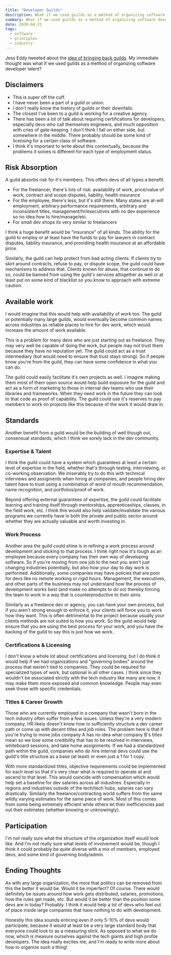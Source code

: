 ```yaml
---
title: "Developer Guilds"
description: What if we used guilds as a method of organizing software developer talent? Can we bring organization to a disorganized industry?
summary: What if we used guilds as a method of organizing software developer talent? Can we bring organization to a disorganized industry?
date: 2020-04-21
tags:
  - software
  - principles
  - industry
---
```


Jess Eddy tweeted about the [idea of bringing back guilds](https://twitter.com/jesseddy/status/1252358058799271936). My immediate thought was what if we used guilds as a method of organizing software developer talent? 

## Disclaimers
- This is super off the cuff.
- I have never been a part of a guild or union.
- I don't really know the history of guilds or their downfalls.
- The closest I've been to a guild is working for a creative agency.
- There has been a lot of talk about requiring certifications for developers, especially devs who call themselves engineers, and much opposition with cries of gate-keeping. I don't think I fall on either side, but somewhere in the middle. There probably should be some kind of licensing for a certain class of software.
- I think it's important to write about this contextually, because the problems it solves is different for each type of employment status.

## Risk Absorption
A guild absorbs risk for it's members. This offers devs of all types a benefit.

- For the freelancer, there's lots of risk: availability of work, price/value of work, contract and scope disputes, liability, health insurance
- For the employee, there's less, but it's still there. Many states are at-will employment, arbitrary performance requirements, arbitrary and inconsistent titles, management/hr/executives with no dev experience so no idea how to hire/manage/etc.
- For small dev shops its very similar to freelancers

I think a huge benefit would be "insurance" of all kinds. The ability for the guild to employ or at least have the funds to pay for lawyers in contract disputes, liability insurance, and providiing health insurance at an affordable price.

Similarly, the guild can help protect from bad acting clients. If clients try to skirt around contracts, refuse to pay, or dispute scope, the guild could have mechanisms to address that. Clients known for abuse, that continue to do so, could be banned from using the guild's services altogether as well or at least put on some kind of blacklist so you know to approach with extreme caution. 

## Available work
I would imagine that this would help with availability of work too. The guild or potentially many large guilds, would eventually become common names across industries as reliable places to hire for dev work, which would increase the amount of work available. 

This is a problem for many devs who are just starting out as freelance. They may very well be capable of doing the work, but people may not trust them because they have no reputation yet. The guild could act as a trust intermediary (but would need to ensure that trust stays strong). So if people know you're from the guild, they can have some confidence in what you can do.

The guild could easily facilitate it's own projects as well. I imagine making them most of them open source would help build exposure for the guild and act as a form of marketing to those in internal dev teams who use their libraries and frameworks. When they need work in the future they can look to that code as proof of capability. The guild could use it's reserves to pay members to work on projects like this because of the work it would draw in.


## Standards
Another benefit from a guild would be the building of well though out, consensual standards, which I think we sorely lack in the dev community.

### Expertise & Talent
I think the guild could have a system which guarantees at least a certain level of expertise in the field, whether that's through testing, interviewing, or co-working observation. We miserably try to do this with technical interviews and assigments when hiring at companies, and people hiring dev talent have to trust using a combination of word of mouth recommendation, name recognition, and portfolios/proof of work.

Beyond offering external guarantees of expertise, the guild could facilitate learning and training itself through mentorships, apprenticeships, classes, in the field work, etc. I think this would also help validate/invalidate the various programs we currently have in both the private and public sector around whether they are actually valuable and worth investing in.

### Work Process
Another area the guild could shine is in refining a work process around development and sticking to that process. I think right now it's tough as an employee because every company has their own way of developing software. So if you're moving from one job to the next you aren't just changing industries potentially, but also how your day to day work is performed. Additionally, some companies may have policies that are poor for devs like no remote working or rigid hours. Management, the executives, and other parts of the business may not understand how the process of development works best (and make no attempts to do so) thereby forcing the team to work in a way that is counterproductive to their aims. 

Similarly as a freelance dev or agency, you can have your own process, but if you aren't strong enough to enforce it, your clients will force you to work how they want. This is often detrimental to the project because usually your clients methods are not suited to how you work. So the guild would help ensure that you are using the best process for your work, and you have the backing of the guild to say this is just how we work.

### Certifications & Licensing
I don't know a whole lot about certifications and licensing, but I do think it would help if we had organizations and "governing bodies" around the process that weren't tied to companies. They could be required for specialized types of work, but optional in all other cases. I think since they wouldn't be associated strictly with the tech industry like many are now, it may make them more exposed and common knowledge. People may even seek those with specific credentials.

### Titles & Career Growth
Those who are currently employed in a company that wasn't born in the tech industry often suffer from a few issues. Unless they're a very modern company, HR likely doesn't know how to sufficiently structure a dev career path or come up with decent titles and job roles. The problem here is that if you're trying to move jobs company A has no idea what company B's titles mean so we lose some credibility that has to be resolved in interviews, whiteboard sessions, and take home assignments. If we had a standardized path within the guild, companies who do hire internal devs could use the guild's title structure as a base (at least) or even just a 1 for 1 copy. 

With more standardized titles, objective requirements could be implemented for each level so that it's very clear what is required to operate at and ascend to that level. This would coincide with compensation which would help set a baseline for dev salaries across all industries. Especially in regions and industries outside of the tech/tech hubs, salaries can vary drastically. Similarly the freelance/contracting world suffers from the same wildly varying estimates for the same piece of work. Most of this comes from some being extremely efficient while others let their inefficiencies pad out their estimates (whether knowing or unknowingly).


## Participation
I'm not really sure what the structure of the organization itself would look like. And I'm not really sure what levels of involvement would be, though I think it could probably be quite diverse with a mix of members, employed devs, and some kind of governing body/admin. 


## Ending Thoughts
As with any large organization, the more that politics can be removed from this the better it would be. Would it be imperfect? Of course. There would definitely be issues around how work gets distributed, salaries, promotions, how the rules get made, etc. But would it be better than the position some devs are in today? Probably. I think it would help a lot of devs who feel out of place inside large companies that have nothing to do with development.

Honestly this idea sounds enticing even if only 5-10% of devs would participate, because it would at least be a very large standard body that everyone could look to as a measuring stick. As opposed to what we do now, which is measure ourselves against the tech giants and high profile developers. The idea really excites me, and I'm ready to write more about how to organize such a thing!